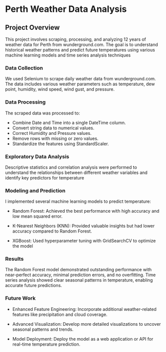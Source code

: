 # Perth Weather Data Analysis
## Project Overview
This project involves scraping, processing, and analyzing 12 years of weather data for Perth from wunderground.com. The goal is to understand historical weather patterns and predict future temperatures using various machine learning models and time series analysis techniques

### Data Collection
We used Selenium to scrape daily weather data from wunderground.com. The data includes various weather parameters such as temperature, dew point, humidity, wind speed, wind gust, and pressure.

### Data Processing
The scraped data was processed to:

+ Combine Date and Time into a single DateTime column.
+ Convert string data to numerical values.
+ Correct Humidity and Pressure values.
+ Remove rows with missing or zero values.
+ Standardize the features using StandardScaler.

### Exploratory Data Analysis
Descriptive statistics and correlation analysis were performed to understand the relationships between different weather variables and identify key predictors for temperature

### Modeling and Prediction
I implemented several machine learning models to predict temperature:

+ Random Forest: Achieved the best performance with high accuracy and low mean squared error.
  
+ K-Nearest Neighbors (KNN): Provided valuable insights but had lower accuracy compared to Random Forest.
  
+ XGBoost: Used hyperparameter tuning with GridSearchCV to optimize the model

### Results

The Random Forest model demonstrated outstanding performance with near-perfect accuracy, minimal prediction errors, and no overfitting. Time series analysis showed clear seasonal patterns in temperature, enabling accurate future predictions.

### Future Work

+ Enhanced Feature Engineering: Incorporate additional weather-related features like precipitation and cloud coverage.
  
+ Advanced Visualization: Develop more detailed visualizations to uncover seasonal patterns and trends.
  
+ Model Deployment: Deploy the model as a web application or API for real-time temperature prediction.
